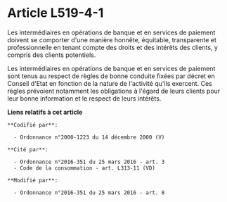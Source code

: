 # Article L519-4-1

Les intermédiaires en opérations de banque et en services de paiement doivent se comporter d'une manière honnête, équitable,
transparente et professionnelle en tenant compte des droits et des intérêts des clients, y compris des clients potentiels. 

Les intermédiaires en opérations de banque et en services de paiement sont tenus au respect de règles de bonne conduite
fixées par décret en Conseil d'Etat en fonction de la nature de l'activité qu'ils exercent. Ces règles prévoient notamment
les obligations à l'égard de leurs clients pour leur bonne information et le respect de leurs intérêts.

**Liens relatifs à cet article**

	**Codifié par**:

	  - Ordonnance n°2000-1223 du 14 décembre 2000 (V)

	**Cité par**:

	  - Ordonnance n°2016-351 du 25 mars 2016 - art. 3
	  - Code de la consommation - art. L313-11 (VD)

	**Modifié par**:

	  - Ordonnance n°2016-351 du 25 mars 2016 - art. 8
